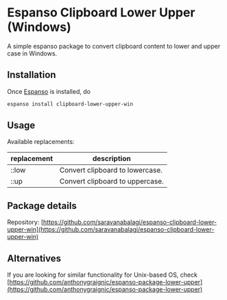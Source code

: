 # Espanso Clipboard Lower Upper (Windows)
A simple espanso package to convert clipboard content to lower and upper case in Windows.

## Installation

Once [Espanso](https://espanso.org/install/) is installed, do

```sh
espanso install clipboard-lower-upper-win
```

## Usage

Available replacements:

| replacement | description                     |
| ----------- | ------------------------------- |
| ::low       | Convert clipboard to lowercase. |
| ::up        | Convert clipboard to uppercase. |

## Package details

Repository: [https://github.com/saravanabalagi/espanso-clipboard-lower-upper-win](https://github.com/saravanabalagi/espanso-clipboard-lower-upper-win)

## Alternatives

If you are looking for similar functionality for Unix-based OS, check [https://github.com/anthonygraignic/espanso-package-lower-upper](https://github.com/anthonygraignic/espanso-package-lower-upper)
